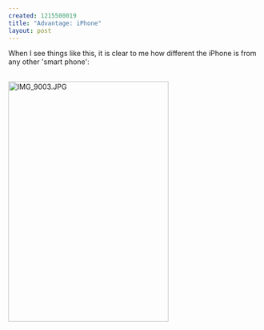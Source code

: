 ```yaml
--- 
created: 1215500019
title: "Advantage: iPhone"
layout: post
---
```

<p>When I see things like this, it is clear to me how different the iPhone is from any other 'smart phone':</p>
<p><br />
<a href="http://code.google.com/p/mpc500/"><img src="http://www.monsterandfriends.com/files/images/IMG_9003.JPG" width="320" height="480" alt="IMG_9003.JPG" /></a></p>
